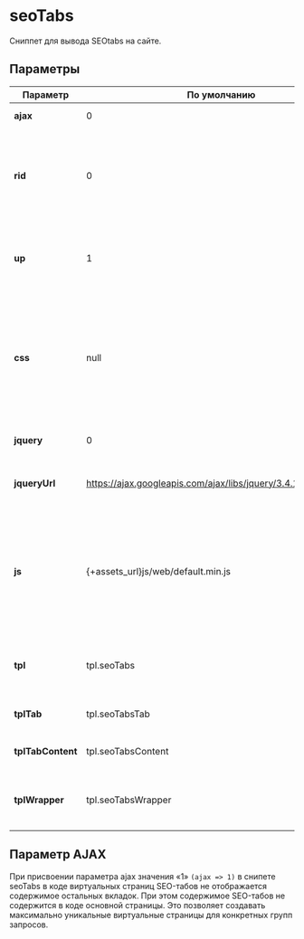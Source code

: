 # seoTabs

Сниппет для вывода SEOtabs на сайте.

## Параметры

| Параметр          | По умолчанию                                                     | Описание                                                                                                                                                                                                               |
| ----------------- | ---------------------------------------------------------------- | ---------------------------------------------------------------------------------------------------------------------------------------------------------------------------------------------------------------------- |
|**ajax**           | 0                                                                | Ajax загрузка данных таба
|**rid**            | 0                                                                | ID ресурса из которого брать табы. Если не указан, используется ID текущего ресурса.
|**up**             | 1                                                                | Искать табы у родителей если у текущего ресурса их нет.
|**css**            | null                                                             | Если вы хотите использовать собственные стили - укажите путь к ним здесь, или очистите параметр и загрузите их вручную через шаблон  сайта.
|**jquery**         | 0                                                                | Нужно ли подключать jQuery.
|**jqueryUrl**      | https://ajax.googleapis.com/ajax/libs/jquery/3.4.1/jquery.min.js | URL, подключаемой библиотеки jQuery.
|**js**             | {+assets_url}js/web/default.min.js                               | Если вы хотите использовать  собственные скрипты - укажите путь к ним здесь, или очистите параметр и  загрузите их вручную через шаблон сайта.
|**tpl**            | tpl.seoTabs                                                      | Чанк, для оформления результата работы сниппета.
|**tplTab**         | tpl.seoTabsTab                                                   | Чанк, для оформления таба.
|**tplTabContent**  | tpl.seoTabsContent                                               | Чанк, для оформления контента таба.
|**tplWrapper**     | tpl.seoTabsWrapper                                               | Чанк-обёртка, для обертывания всех результатов.

## Параметр AJAX

При присвоении параметра ajax значения «1» `(ajax => 1)`  в снипете seoTabs в коде виртуальных страниц SEO-табов не отображается содержимое остальных вкладок. При этом содержимое SEO-табов не содержится в коде основной страницы. Это позволяет создавать максимально уникальные виртуальные страницы для конкретных групп запросов.
